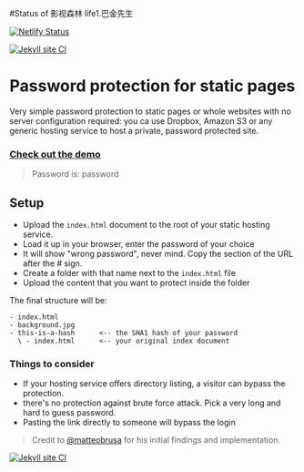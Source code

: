 #Status of 影视森林 life1.巴金先生   

[![Netlify Status](https://api.netlify.com/api/v1/badges/bd4dd03b-d794-40ee-8b67-a9b185a5dcdf/deploy-status)](https://app.netlify.com/sites/life1/deploys)

[![Jekyll site CI](https://github.com/sun816/life1/actions/workflows/jekyll.yml/badge.svg)](https://github.com/sun816/life1/actions/workflows/jekyll.yml)

# Password protection for static pages

Very simple password protection to static pages or whole websites with no server configuration required: you ca use Dropbox, Amazon S3 or any generic hosting service to host a private, password protected site.

### [Check out the demo](https://chrisssycollins.github.io/protected-github-pages/) 
>Password is: password

## Setup

- Upload the `index.html` document to the root of your static hosting service.
- Load it up in your browser, enter the password of your choice
- It will show "wrong password", never mind. Copy the section of the URL after the # sign.
- Create a folder with that name next to the `index.html` file
- Upload the content that you want to protect inside the folder

The final structure will be:

```
- index.html
- background.jpg
- this-is-a-hash      <-- the SHA1 hash of your password
  \ - index.html      <-- your original index document
```

### Things to consider 

- If your hosting service offers directory listing, a visitor can bypass the protection.
- there's no protection against brute force attack. Pick a very long and hard to guess password.
- Pasting the link directly to someone will bypass the login

> Credit to [@matteobrusa](https://github.com/matteobrusa/Password-protection-for-static-pages) for his initial findings and implementation.


[![Jekyll site CI](https://github.com/sun816/life1/actions/workflows/jekyll.yml/badge.svg)](https://github.com/sun816/life1/actions/workflows/jekyll.yml)
